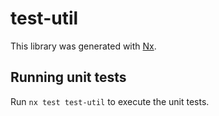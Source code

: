 # test-util

This library was generated with [Nx](https://nx.dev).

## Running unit tests

Run `nx test test-util` to execute the unit tests.
